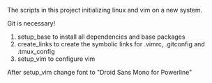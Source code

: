 The scripts in this project initializing linux and vim on a new system.

Git is necessary!

1. setup_base to install all dependencies and base packages
2. create_links to create the symbolic links for .vimrc, .gitconfig and .tmux_config
3. setup_vim to configure vim

After setup_vim change font to "Droid Sans Mono for Powerline"
